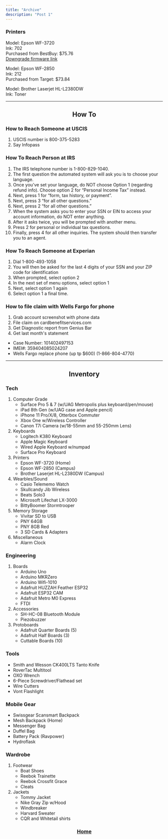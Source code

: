 ```yaml
---
title: "Archive"
description: "Post 1"
---
```


### Printers
Model: Epson WF-3720  
Ink: 702  
Purchased from BestBuy: $75.76  
[Downgrade firmware link](https://www.youtube.com/watch?v=qmuLRAWUcgs)

Model: Epson WF-2850  
Ink: 212  
Purchased from Target: $73.84

Model: Brother Laserjet HL-L2380DW  
Ink: Toner

---
<div style="text-align: center;">  

## How To
</div>

### How to Reach Someone at USCIS
1. USCIS number is 800-375-5283
2. Say Infopass

### How To Reach Person at IRS
1. The IRS telephone number is 1-800-829-1040.
2. The first question the automated system will ask you is to choose your language.
3. Once you’ve set your language, do NOT choose Option 1 (regarding refund info). Choose option 2 for “Personal Income Tax” instead.
4. Next, press 1 for “form, tax history, or payment”.
5. Next, press 3 “for all other questions.”
6. Next, press 2 “for all other questions.”
7. When the system asks you to enter your SSN or EIN to access your account information, do NOT enter anything.
8. After it asks twice, you will be prompted with another menu.
9. Press 2 for personal or individual tax questions.
10. Finally, press 4 for all other inquiries. The system should then transfer you to an agent.

### How To Reach Someone at Experian
1. Dial 1-800-493-1058
2. You will then be asked for the last 4 digits of your SSN and your ZIP code for identification
3. When prompted, select option 2
4. In the next set of menu options, select option 1
5. Next, select option 1 again
6. Select option 1 a final time.

### How to file claim with Wells Fargo for phone
1. Grab account screenshot with phone data
2. File claim on cardbenefitservices.com
3. Get Diagnostic report from Genius Bar
4. Get last month's statement
- Case Number: 101402497153
- IMEI#: 359404085024207
- Wells Fargo replace phone (up tp $600) (1-866-804-4770)

---
<div style="text-align: center;">  

## Inventory 
</div>

### Tech
1. Computer Grade
	- Surface Pro 5 & 7 (w/UAG Metropolis plus keyboard/pen/mouse)
	- iPad 8th Gen (w/UAG case and Apple pencil)
	- iPhone 11 Pro/X/8, Otterbox Commuter
	- Xbox One w/Wireless Controller
	- Canon T7i Camera (w/18-55mm and 55-250mm Lens)
2. Keyboards
	- Logitech K380 Keyboard  
	- Apple Magic Keyboard  
	- Wired Apple Keyboard w/numpad
	- Surface Pro Keyboard
3. Printers
	- Epson WF-3720 (Home)
	- Epson WF-2850 (Campus)
	- Brother Laserjet HL-L2380DW (Campus) 
4. Wearbles/Sound
	- Casio Telememo Watch
	- Skullcandy Jib Wireless
	- Beats Solo3
	- Microsoft Lifechat LX-3000
	- BittyBoomer Stormtrooper
5. Memory Storage
	- Vivitar SD to USB
	- PNY 64GB
	- PNY 8GB Red
	- 3 SD Cards & Adapters
6. Miscellaneous
	- Alarm Clock

### Engineering
1. Boards
	- Arduino Uno 
	- Arduino MKRZero
	- Arduino Wifi-1010
	- Adafruit HUZZAH Feather ESP32
	- Adafruit ESP32 CAM
	- Adafruit Metro M0 Express
	- FTDI
2. Accessories
	- SH-HC-08 Bluetooth Module
	- Piezobuzzer
3. Protoboards
	- Adafruit Quarter Boards (5)
	- Adafruit Half Boards (3)
	- Cuttable Boards (10)

### Tools
- Smith and Wesson CK400LTS Tanto Knife
- RoverTac Multitool
- OXO Wrench
- 6-Piece Screwdriver/Flathead set
- Wire Cutters
- Vont Flashlight

### Mobile Gear
- Swissgear Scansmart Backpack
- Mesh Backpack (Home)
- Messenger Bag
- Duffel Bag
- Battery Pack (Ravpower)
- Hydroflask

### Wardrobe
1. Footwear
	- Boat Shoes
	- Reebok Trainette
	- Reebok Crossfit Grace
	- Cleats
2. Jackets
	- Tommy Jacket
	- Nike Gray Zip w/Hood
	- Windbreaker
	- Harvard Sweater
	- CQR and Whitetail shirts


<div style="text-align: center;">  

### [Home](/Anthology)
</div>